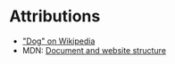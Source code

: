# Attributions
- ["Dog" on Wikipedia](https://en.wikipedia.org/wiki/Dog)
- MDN: [Document and website structure](https://developer.mozilla.org/en-US/docs/Learn/HTML/Introduction_to_HTML/Document_and_website_structure)